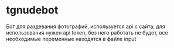 # tgnudebot
Бот для раздевания фотографий, используется api с сайта, для использования нужен api token, без него работать не будет, все необходимые переменные находятся в файле input

